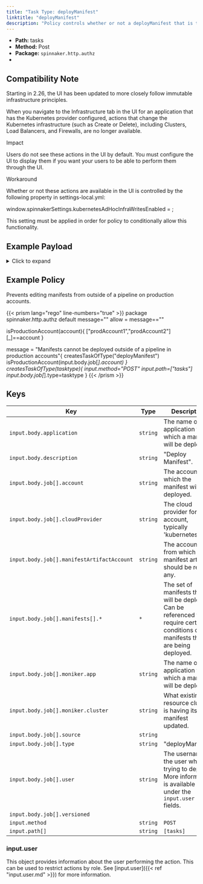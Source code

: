 ```yaml
---
title: "Task Type: deployManifest"
linktitle: "deployManifest"
description: "Policy controls whether or not a deployManifest that is triggered from outside a spinnaker pipeline (e.g. from the ‘Clusters’ tab of an application's 'edit' action) can run."
---
```


- **Path:** tasks
- **Method:** Post
- **Package:** `spinnaker.http.authz`
- 
## Compatibility Note
Starting in 2.26, the UI has been updated to more closely follow immutable infrastructure principles.

When you navigate to the Infrastructure tab in the UI for an application that has the Kubernetes provider configured, actions that change the Kubernetes infrastructure (such as Create or Delete), including Clusters, Load Balancers, and Firewalls, are no longer available.

Impact

Users do not see these actions in the UI by default. You must configure the UI to display them if you want your users to be able to perform them through the UI.

Workaround

Whether or not these actions are available in the UI is controlled by the following property in settings-local.yml:

window.spinnakerSettings.kubernetesAdHocInfraWritesEnabled = <boolean>;
  
This setting must be applied in order for policy to conditionally allow this functionality.
  
## Example Payload

<details><summary>Click to expand</summary>

```json
{
  "input": {
    "body": {
      "application": "hostname",
      "description": "Deploy manifest",
      "job": [
        {
          "account": "spinnaker",
          "cloudProvider": "kubernetes",
          "manifest": null,
          "manifestArtifactAccount": "embedded-artifact",
          "manifests": [
            {
              "apiVersion": "apps/v1",
              "kind": "Deployment",
              "metadata": {
                "annotations": {
                  "artifact.spinnaker.io/location": "staging",
                  "artifact.spinnaker.io/name": "hostname",
                  "artifact.spinnaker.io/type": "kubernetes/deployment",
                  "artifact.spinnaker.io/version": "",
                  "moniker.spinnaker.io/application": "hostname",
                  "moniker.spinnaker.io/cluster": "deployment hostname"
                },
                "labels": {
                  "app.kubernetes.io/managed-by": "spinnaker",
                  "app.kubernetes.io/name": "hostname"
                },
                "name": "hostname",
                "namespace": "staging"
              },
              "spec": {
                "replicas": 4,
                "selector": {
                  "matchLabels": {
                    "app": "hostname",
                    "version": "v1"
                  }
                },
                "strategy": {
                  "rollingUpdate": {
                    "maxSurge": 1,
                    "maxUnavailable": 1
                  },
                  "type": "RollingUpdate"
                },
                "template": {
                  "metadata": {
                    "annotations": {
                      "artifact.spinnaker.io/location": "staging",
                      "artifact.spinnaker.io/name": "hostname",
                      "artifact.spinnaker.io/type": "kubernetes/deployment",
                      "artifact.spinnaker.io/version": "",
                      "moniker.spinnaker.io/application": "hostname",
                      "moniker.spinnaker.io/cluster": "deployment hostname",
                      "prometheus.io/port": "9113",
                      "prometheus.io/scrape": "true"
                    },
                    "labels": {
                      "app": "hostname",
                      "app.kubernetes.io/managed-by": "spinnaker",
                      "app.kubernetes.io/name": "hostname",
                      "version": "v1"
                    }
                  },
                  "spec": {
                    "containers": [
                      {
                        "image": "rstarmer/hostname:v1",
                        "imagePullPolicy": "Always",
                        "name": "hostname",
                        "resources": {},
                        "volumeMounts": [
                          {
                            "mountPath": "/etc/nginx/conf.d/nginx-status.conf",
                            "name": "nginx-status-conf",
                            "readOnly": true,
                            "subPath": "nginx.status.conf"
                          }
                        ]
                      },
                      {
                        "args": [
                          "-nginx.scrape-uri=http://localhost:8090/nginx_status"
                        ],
                        "image": "nginx/nginx-prometheus-exporter:0.3.0",
                        "imagePullPolicy": "Always",
                        "name": "nginx-exporter",
                        "ports": [
                          {
                            "containerPort": 9113,
                            "name": "nginx-ex-port",
                            "protocol": "TCP"
                          }
                        ]
                      }
                    ],
                    "restartPolicy": "Always",
                    "volumes": [
                      {
                        "configMap": {
                          "defaultMode": 420,
                          "name": "nginx-status-conf-v000"
                        },
                        "name": "nginx-status-conf"
                      }
                    ]
                  }
                }
              }
            }
          ],
          "moniker": {
            "app": "hostname",
            "cluster": "deployment hostname"
          },
          "relationships": {
            "loadBalancers": [],
            "securityGroups": []
          },
          "source": "text",
          "type": "deployManifest",
          "user": "myUserName",
          "versioned": null
        }
      ]
    },
    "method": "POST",
    "path": [
      "tasks"
    ],
    "user": {
      "isAdmin": false,
      "roles": [],
      "username": "myUserName"
    }
  }
}
```
</details>

## Example Policy

Prevents editing manifests from outside of a pipeline on production accounts.

{{< prism lang="rego" line-numbers="true" >}}
package spinnaker.http.authz
default message=""
allow = message==""

isProductionAccount(account){
	["prodAccount1","prodAccount2"][_]==account
}

message = "Manifests cannot be deployed outside of a pipeline in production accounts"{
      createsTaskOfType("deployManifest")
      isProductionAccount(input.body.job[_].account)
}
createsTaskOfType(tasktype){
    input.method="POST"
    input.path=["tasks"]
    input.body.job[_].type=tasktype
}
{{< /prism >}}

## Keys

| Key                                        | Type     | Description                                                                                                                       |
| ------------------------------------------ | -------- | --------------------------------------------------------------------------------------------------------------------------------- |
| `input.body.application`                   | `string` | The name of the application for which a manifest will be deployed.                                                                |
| `input.body.description`                   | `string` | "Deploy Manifest".                                                                                                                |
| `input.body.job[].account`                 | `string` | The account to which the manifest will be deployed.                                                                               |
| `input.body.job[].cloudProvider`           | `string` | The cloud provider for the account, typically 'kubernetes'.                                                                       |
| `input.body.job[].manifestArtifactAccount` | `string` | The account from which the manifest artifact should be read, if any.                                                              |
| `input.body.job[].manifests[].*`           | `*`      | The set of manifests that will be deployed. Can be referenced to require certain conditions on manifests that are being deployed. |
| `input.body.job[].moniker.app`             | `string` | The name of the application for which a manifest will be deployed.                                                                |
| `input.body.job[].moniker.cluster`         | `string` | What existing resource cluster is having its manifest updated.                                                                    |
| `input.body.job[].source`                  | `string` |                                                                                                                                   |
| `input.body.job[].type`                    | `string` | "deployManifest"                                                                                                                  |
| `input.body.job[].user`                    | `string` | The username of the user who is trying to deploy. More information is available under the `input.user` fields.                    |
| `input.body.job[].versioned`               | ` `      |                                                                                                                                   |
| `input.method`                             | `string` | `POST`                                                                                                                            |
| `input.path[]`                             | `string` | `[tasks]`                                                                                                                         |

### input.user

This object provides information about the user performing the action. This can be used to restrict actions by role. See [input.user]({{< ref "input.user.md" >}}) for more information.
